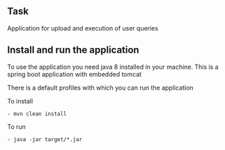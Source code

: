 
## Task ##

Application for upload and execution of user queries 


## Install and run the application
To use the application you need java 8 installed in your machine. This is a spring boot application with embedded tomcat

There is a default profiles with which you can run the application

To install 

	- mvn clean install

To run  

	- java -jar target/*.jar
